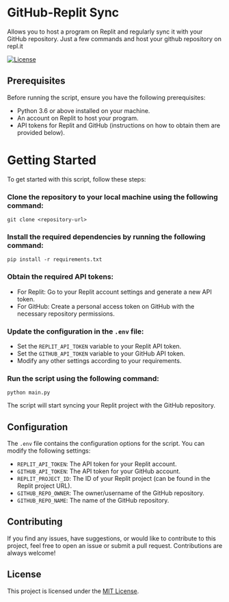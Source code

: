 # GitHub-Replit Sync
Allows you to host a program on Replit and regularly sync it with your GitHub repository. Just a few commands and host your github repository on repl.it

[![License](https://img.shields.io/badge/license-MIT-blue.svg)](LICENSE)

## Prerequisites

Before running the script, ensure you have the following prerequisites:

- Python 3.6 or above installed on your machine.
- An account on Replit to host your program.
- API tokens for Replit and GitHub (instructions on how to obtain them are provided below).

# Getting Started

To get started with this script, follow these steps:

### Clone the repository to your local machine using the following command:
   ```(bash)
   git clone <repository-url>
   ```

### Install the required dependencies by running the following command:
   ```(bash)
   pip install -r requirements.txt
   ```

### Obtain the required API tokens:

- For Replit: Go to your Replit account settings and generate a new API token.
- For GitHub: Create a personal access token on GitHub with the necessary repository permissions.

### Update the configuration in the `.env` file:

- Set the `REPLIT_API_TOKEN` variable to your Replit API token.
- Set the `GITHUB_API_TOKEN` variable to your GitHub API token.
- Modify any other settings according to your requirements.

### Run the script using the following command:
   ```(bash)
   python main.py
   ```

The script will start syncing your Replit project with the GitHub repository.

## Configuration

The `.env` file contains the configuration options for the script. You can modify the following settings:

- `REPLIT_API_TOKEN`: The API token for your Replit account.
- `GITHUB_API_TOKEN`: The API token for your GitHub account.
- `REPLIT_PROJECT_ID`: The ID of your Replit project (can be found in the Replit project URL).
- `GITHUB_REPO_OWNER`: The owner/username of the GitHub repository.
- `GITHUB_REPO_NAME`: The name of the GitHub repository.

## Contributing

If you find any issues, have suggestions, or would like to contribute to this project, feel free to open an issue or submit a pull request. Contributions are always welcome!

## License

This project is licensed under the [MIT License](LICENSE).


